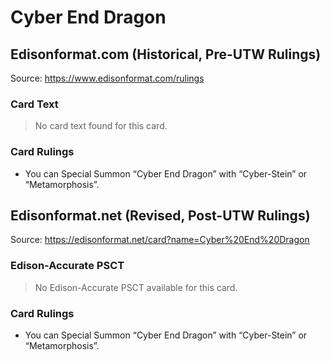 # Cyber End Dragon

## Edisonformat.com (Historical, Pre-UTW Rulings)

Source: https://www.edisonformat.com/rulings

### Card Text

> No card text found for this card.

### Card Rulings

*   You can Special Summon “Cyber End Dragon” with “Cyber-Stein” or “Metamorphosis”.

## Edisonformat.net (Revised, Post-UTW Rulings)

Source: https://edisonformat.net/card?name=Cyber%20End%20Dragon

### Edison-Accurate PSCT

> No Edison-Accurate PSCT available for this card.

### Card Rulings

*   You can Special Summon “Cyber End Dragon” with “Cyber-Stein” or “Metamorphosis”.
            